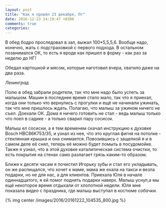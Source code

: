 ```yaml
---
layout: post
title: "Как я провёл 23 декабря, Пт"
date: 2016-12-23 14:19:47 +0300
comments: true
categories: 
---
```

В обед бодро проследовал в зал, выжал 100\*5,5,5,6. Вообще надо, конечно, жать с подстраховкой с первого подхода. В остальном позанимался ОК, то есть я вроде как пришел в форму - как раз за неделю до НГ!

Обедал картошкой и мясом, которые наготовил вчера, хватило даже на два раза.

*Ленинград*

Полю в обед забрали родители, так что мне надо было успеть за малышом. Машин в последнее время стало мало, так что я приехал, когда они только что вернулись с прогулки и ещё не начинали ужинать, так что мне пришлось ждать. Полагаю, что малыш за ужином ничего не съел. Доехали ОК. Дома я ничего готовить не стал - ведь малыш только что поел в садике - а только сварил пару сосисок.

Малыш ел сосиски, а я тем временем скачал инструкцию к духовке Bosch HBC86K753/35, и узнал из нее, что это круглая фигня на потолке - стеклянная крышка и она снимается. Повозившись с защелкой я и в самом деле её снял, теперь её можно будет помыть в посудомойке. Также я узнал, что в этой духовке каталитическая система очистки, то есть покрытия на стенах само разлагает грязь каким-то образом.

Ближе к десяти часам я почистил Игорьку зубы и стал его укладывать, он же распищался, что хочет к маме, мама же ехала на такси и везла подарки, но не для нас, а для клиентов. Приехала Юля в начале одиннадцатого, я ей помог поднять подарки наверх. Малыш уснул,а мы ещё некоторое время отдыхали от хлопотной недели. Юля мне показала видео с праздника, где малыш выступал в костюме _собачки_.

{% img center /images/2016/20161222_104535_800.jpg %}

